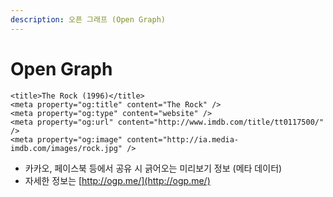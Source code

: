 ```yaml
---
description: 오픈 그래프 (Open Graph)
---
```


# Open Graph

```markup
<title>The Rock (1996)</title>
<meta property="og:title" content="The Rock" />
<meta property="og:type" content="website" />
<meta property="og:url" content="http://www.imdb.com/title/tt0117500/" />
<meta property="og:image" content="http://ia.media-imdb.com/images/rock.jpg" />
```

* 카카오, 페이스북 등에서 공유 시 긁어오는 미리보기 정보 \(메타 데이터\)
* 자세한 정보는 [http://ogp.me/](http://ogp.me/) 





